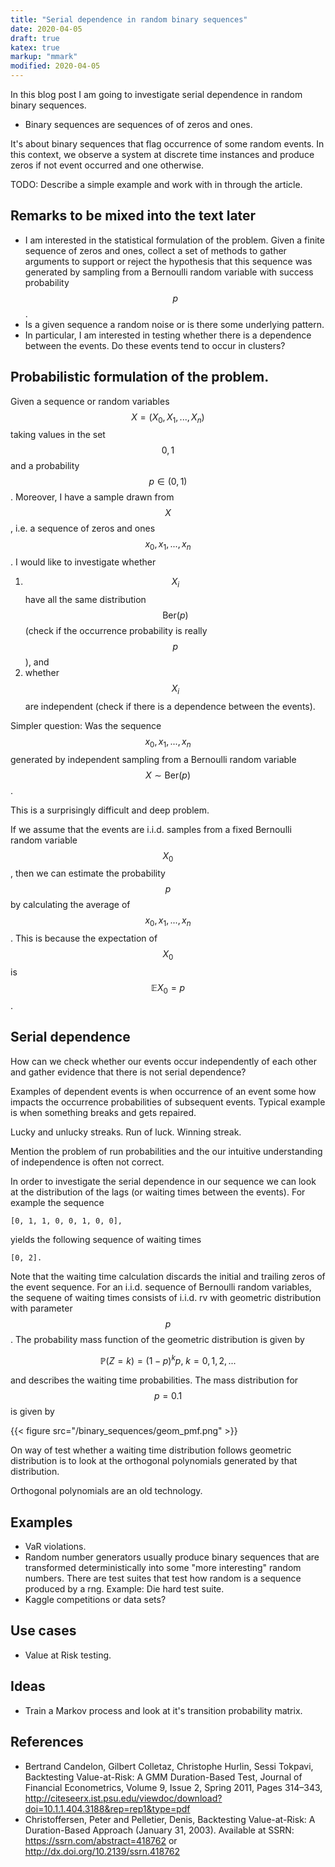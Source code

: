 ```yaml
---
title: "Serial dependence in random binary sequences"
date: 2020-04-05
draft: true
katex: true
markup: "mmark"
modified: 2020-04-05
---
```


In this blog post I am going to investigate serial dependence in random binary
sequences.

* Binary sequences are sequences of of zeros and ones. 

It's about binary sequences that flag occurrence of some random events. In this
context, we observe a system at discrete time instances and produce zeros if
not event occurred and one otherwise.  

TODO: Describe a simple example and work with in through the article.

## Remarks to be mixed into the text later

* I am interested in the statistical formulation of the problem. Given a finite
  sequence of zeros and ones, collect a set of methods to gather arguments to
  support or reject the hypothesis that this sequence was generated by sampling
  from a Bernoulli random variable with success probability $$p$$.
* Is a given sequence a random noise or is there some underlying pattern. 
* In particular, I am interested in testing whether there is a dependence
  between the events. Do these events tend to occur in clusters? 

## Probabilistic formulation of the problem.

Given a sequence or random variables $$X = (X_0, X_1, ..., X_n)$$ taking values
in the set $${0, 1}$$ and a probability $$p\in(0,1)$$. Moreover, I have a
sample drawn from $$X$$, i.e. a sequence of zeros and ones 
$$x_0, x_1, ..., x_n$$. I would like to investigate whether 

1. $$X_i$$ have all the same distribution $$\text{Ber}(p)$$ (check if the
   occurrence probability is really $$p$$), and
2. whether $$X_i$$ are independent (check if there is a dependence between the
   events). 

Simpler question: Was the sequence $$x_0, x_1, ..., x_n$$ generated by
independent sampling from a Bernoulli random variable $$X\sim\text{Ber}(p)$$.

This is a surprisingly difficult and deep problem.

If we assume that the events are i.i.d. samples from a fixed Bernoulli random
variable $$X_0$$, then we can estimate the probability $$p$$ by calculating the
average of $$x_0, x_1, ..., x_n$$.  This is because the expectation of $$X_0$$
is $$\mathbb E X_0 = p$$.

## Serial dependence

How can we check whether our events occur independently of each other and 
gather evidence that there is not serial dependence? 

Examples of dependent events is when occurrence of an event some how impacts
the occurrence probabilities of subsequent events. Typical example is when
something breaks and gets repaired. 

Lucky and unlucky streaks. Run of luck. Winning streak. 

Mention the problem of run probabilities and the our intuitive understanding of
independence is often not correct.

In order to investigate the serial dependence in our sequence we can look at
the distribution of the lags (or waiting times between the events). For example
the sequence 

    [0, 1, 1, 0, 0, 1, 0, 0],

yields the following sequence of waiting times

    [0, 2].

Note that the waiting time calculation discards the initial and trailing zeros
of the event sequence. For an i.i.d. sequence of Bernoulli random variables, the
sequene of waiting times consists of i.i.d. rv with geometric distribution
with parameter $$p$$. The probability mass function of the geometric
distribution is given by 

$$\mathbb P(Z = k) = (1-p)^k p,\ k=0,1,2,...$$

and describes the waiting time probabilities. The mass distribution for
$$p=0.1$$ is given by

{{< figure src="/binary_sequences/geom_pmf.png" >}}

On way of test whether a waiting time distribution follows geometric
distribution is to look at the orthogonal polynomials generated by
that distribution.

Orthogonal polynomials are an old technology.



## Examples

* VaR violations. 
* Random number generators usually produce binary sequences that are
  transformed deterministically into some "more interesting" random numbers.
  There are test suites that test how random is a sequence produced by a rng.
  Example: Die hard test suite.
* Kaggle competitions or data sets?

## Use cases

* Value at Risk testing. 

## Ideas

* Train a Markov process and look at it's transition probability matrix.


## References

* Bertrand Candelon, Gilbert Colletaz, Christophe Hurlin, Sessi Tokpavi, 
  Backtesting Value-at-Risk: A GMM Duration-Based Test, Journal of Financial Econometrics, Volume 9, Issue 2, Spring 2011, Pages 314–343, http://citeseerx.ist.psu.edu/viewdoc/download?doi=10.1.1.404.3188&rep=rep1&type=pdf
* Christoffersen, Peter and Pelletier, Denis, Backtesting Value-at-Risk: A Duration-Based Approach (January 31, 2003). Available at SSRN: https://ssrn.com/abstract=418762 or http://dx.doi.org/10.2139/ssrn.418762 

<!-- vim: set syntax=markdown: set spelllang=en: set spell: -->
